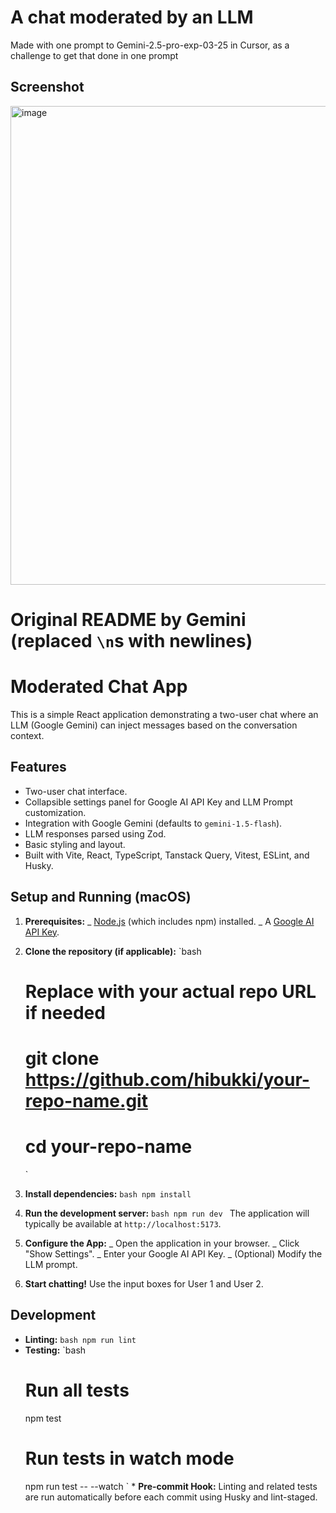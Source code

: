 # A chat moderated by an LLM

Made with one prompt to Gemini-2.5-pro-exp-03-25 in Cursor, as a challenge to get that done in one prompt

## Screenshot

<img width="766" alt="image" src="https://github.com/user-attachments/assets/fe26b891-2da4-4ff4-bd40-e5493e69bef3" />

# Original README by Gemini (replaced `\n`s with newlines)

# Moderated Chat App

This is a simple React application demonstrating a two-user chat where an LLM (Google Gemini) can inject messages based on the conversation context.

## Features

- Two-user chat interface.
- Collapsible settings panel for Google AI API Key and LLM Prompt customization.
- Integration with Google Gemini (defaults to `gemini-1.5-flash`).
- LLM responses parsed using Zod.
- Basic styling and layout.
- Built with Vite, React, TypeScript, Tanstack Query, Vitest, ESLint, and Husky.

## Setup and Running (macOS)

1. **Prerequisites:**
   _ [Node.js](https://nodejs.org/) (which includes npm) installed.
   _ A [Google AI API Key](https://aistudio.google.com/app/apikey).

2. **Clone the repository (if applicable):**
   `bash

   # Replace with your actual repo URL if needed

   # git clone https://github.com/hibukki/your-repo-name.git

   # cd your-repo-name

   `

3. **Install dependencies:**
   `bash
   npm install
   `

4. **Run the development server:**
   `bash
   npm run dev
   `
   The application will typically be available at `http://localhost:5173`.

5. **Configure the App:**
   _ Open the application in your browser.
   _ Click \"Show Settings\".
   _ Enter your Google AI API Key.
   _ (Optional) Modify the LLM prompt.

6. **Start chatting!** Use the input boxes for User 1 and User 2.

## Development

- **Linting:**
  `bash
   npm run lint
   `
- **Testing:**
  `bash
    # Run all tests
    npm test
    # Run tests in watch mode
    npm run test -- --watch 
    ` \* **Pre-commit Hook:** Linting and related tests are run automatically before each commit using Husky and lint-staged.
